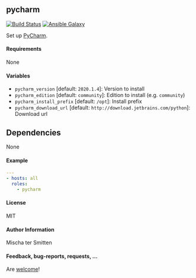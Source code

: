 ## pycharm

[![Build Status](https://travis-ci.org/Oefenweb/ansible-pycharm.svg?branch=master)](https://travis-ci.org/Oefenweb/ansible-pycharm)
[![Ansible Galaxy](http://img.shields.io/badge/ansible--galaxy-pycharm-blue.svg)](https://galaxy.ansible.com/Oefenweb/pycharm)

Set up [PyCharm](https://www.jetbrains.com/pycharm/).

#### Requirements

None

#### Variables

* `pycharm_version` [default: `2020.1.4`]: Version to install
* `pycharm_edition` [default: `community`]: Edition to install (e.g. `community`)
* `pycharm_install_prefix` [default: `/opt`]: Install prefix
* `pycharm_download_url` [default: `http://download.jetbrains.com/python`]: Download url

## Dependencies

None

#### Example

```yaml
---
- hosts: all
  roles:
    - pycharm
```

#### License

MIT

#### Author Information

Mischa ter Smitten

#### Feedback, bug-reports, requests, ...

Are [welcome](https://github.com/Oefenweb/ansible-pycharm/issues)!
